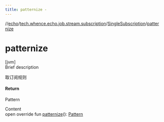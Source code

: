 ```yaml
---
title: patternize -
---
```

//[echo](../../index.md)/[tech.whence.echo.job.stream.subscription](../index.md)/[SingleSubscription](index.md)/[patternize](patternize.md)



# patternize  
[jvm]  
Brief description  


取订阅规则



#### Return  


Pattern

  
Content  
open override fun [patternize](patternize.md)(): [Pattern](https://docs.oracle.com/javase/8/docs/api/java/util/regex/Pattern.html)  




